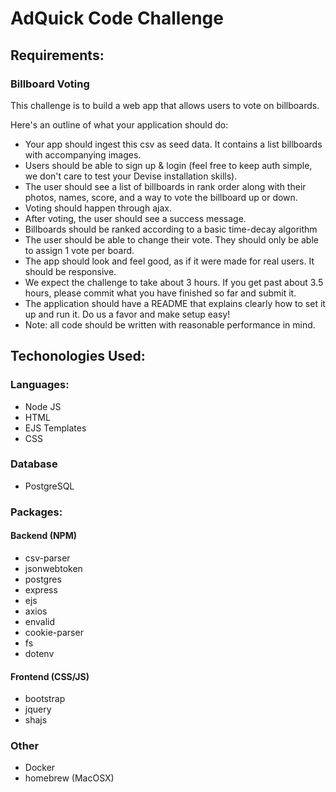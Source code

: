 # AdQuick Code Challenge

## Requirements: 

### Billboard Voting
This challenge is to build a web app that allows users to vote on billboards.

Here's an outline of what your application should do:

- Your app should ingest this csv as seed data. It contains a list billboards with accompanying images.
- Users should be able to sign up & login (feel free to keep auth simple, we don't care to test your Devise installation skills).
- The user should see a list of billboards in rank order along with their photos, names, score, and a way to vote the billboard up or down.
- Voting should happen through ajax.
- After voting, the user should see a success message.
- Billboards should be ranked according to a basic time-decay algorithm
- The user should be able to change their vote. They should only be able to assign 1 vote per board.
- The app should look and feel good, as if it were made for real users. It should be responsive.
- We expect the challenge to take about 3 hours. If you get past about 3.5 hours, please commit what you have finished so far and submit it.
- The application should have a README that explains clearly how to set it up and run it. Do us a favor and make setup easy!
- Note: all code should be written with reasonable performance in mind.

## Techonologies Used:

### Languages:
- Node JS
- HTML
- EJS Templates
- CSS

### Database
- PostgreSQL

### Packages:

#### Backend (NPM)
- csv-parser
- jsonwebtoken
- postgres
- express
- ejs
- axios
- envalid
- cookie-parser
- fs
- dotenv

#### Frontend (CSS/JS)
- bootstrap
- jquery
- shajs

### Other
- Docker 
- homebrew (MacOSX)






